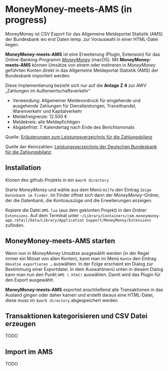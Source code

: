 # MoneyMoney-meets-AMS (in progress)

MoneyMoney ist CSV Export für das Allgemeine Meldeportal Statistik (AMS) der Bundesbank wo erst Daten temp. zur Vorauswahl in einer HTML-Datei liegen.

**MoneyMoney-meets-AMS** ist eine Erweiterung (Plugin, Extension) für das Online-Banking-Programm _[MoneyMoney](https://moneymoney-app.com)_ (macOS). Mit **MoneyMoney-meets-AMS** können Umsätze von einem oder mehreren in _MoneyMoney_ geführten Konten direkt in das Allgemeine Meldeportal Statistik (AMS) der Bundesbank importiert werden.

Diese Implementierung bezieht sich nur auf die **Anlage Z 4** zur AWV „Zahlungen im Außenwirtschaftsverkehr“
* Verwendung: Allgemeiner Meldevordruck für eingehende und ausgehende Zahlungen für Dienstleistungen, Transithandel, Warenverkehr und Kapitalverkehr
* Meldefreigrenze: 12.500 €
* Meldekreis: alle Meldepfichtigen
* Abgabefrist: 7. Kalendertag nach Ende des Berichtsmonats

Quelle: [Erläuterungen zum Leistungsverzeichnis für die Zahlungsbilanz](https://www.bundesbank.de/Redaktion/DE/Downloads/Veroeffentlichungen/Statistische_Sonderveroeffentlichungen/Statso_7/statso_7_2013.pdf.pdf?__blob=publicationFile)

Quelle der Kennzahlen: [Leistungsverzeichnis
der Deutschen Bundesbank für die Zahlungsbilanz](https://extranet.bundesbank.de/ams/amsa/WebHelp/de/LinkedDocuments/leistungsverzeichnis.pdf)

## Installation

Klonen des github-Projekts in ein `$work directory`

Starte _MoneyMoney_ und wähle aus dem Menü `Hilfe` den Eintrag `Zeige Datenbank im Finder`. Im Finder öffnet sich dann der _MoneyMoney_-Ordner, der die Datenbank, die Kontoauszüge und die Erweiterungen anzeigen.

Kopiere die Datei `AMS.lua` (aus dem geklonten Projekt) in den Ordner `Extensions`. Auf dem Terminal unter `~/Library/Containers/com.moneymoney-app.retail/Data/Library/Application Support/MoneyMoney/Extensions` zufinden.

## MoneyMoney-meets-AMS starten

Wenn nun in _MoneyMoney_ Umsätze ausgewählt werden (in der Regel immer ein Monat von allen Konten), kann man im Menü `Konto` den Eintrag `Umsätze exportieren …` auswählen. In der Folge erscheint ein Dialog zur Bestimmung einer Exportdatei. In dem Auswahlmenü unten in diesem Dialog kann man nun den Punkt `AMS (.html)` auswählen. Damit wird das Plugin für den Export ausgewählt.

**MoneyMoney-meets-AMS** exportiet anschließend alle Transaktionen in das Ausland gingen oder daher kamen und erstellt daraus eine HTML-Datei, diese muss im `$work directory` abgespeichert werden.

## Transaktionen kategorisieren und CSV Datei erzeugen

TODO




## Import im AMS

TODO
